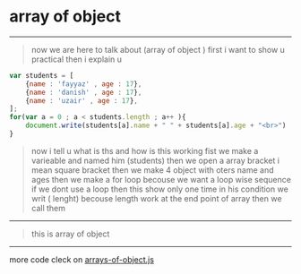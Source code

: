 # array of object 



---

> now we are here to talk about (array of object ) 
> first i want to show u practical then i explain u

```javascript
var students = [
    {name : 'fayyaz' , age : 17},
    {name : 'danish' , age : 17},
    {name : 'uzair' , age : 17},
];
for(var a = 0 ; a < students.length ; a++ ){
    document.write(students[a].name + " " + students[a].age + "<br>")
}
```
> now i tell u what is ths and how is this working 
fist we make a varieable and named him (students)
then we open a array bracket i mean square bracket
then we make 4 object with oters name and ages 
then we make a for loop becouse we want a loop wise sequence if we dont use a loop then this show only one time in his condition we writ ( lenght) becouse length work at the end point of array 
then we call them 

---

> this is array of object


---
more code cleck on [arrays-of-object.js](../js/array-of-objects.js)